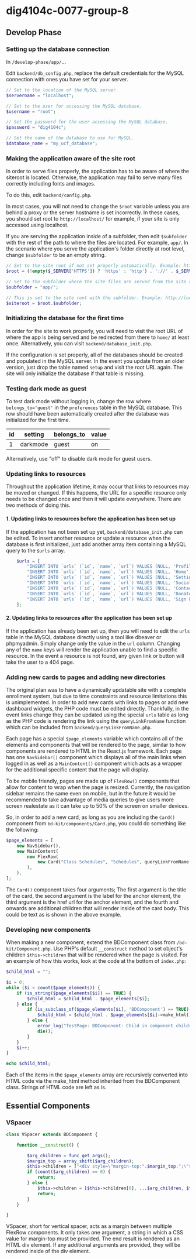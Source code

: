 # dig4104c-0077-group-8

## Develop Phase

### Setting up the database connection

In `/develop-phase/app/`...

Edit `backend/db_config.php`, replace the default credentials for the MySQL connection with ones you have set for your server.

```php
// Set to the location of the MySQL server.
$servername = "localhost";

// Set to the user for accessing the MySQL database.
$username = "root";

// Set the password for the user accessing the MySQL database.
$password = "dig4104c";

// Set the name of the database to use for MySQL.
$database_name = "my_ucf_database";
```

### Making the application aware of the site root

In order to serve files properly, the application has to be aware of where the siteroot is located. Otherwise, the application may fail to serve many files correctly including fonts and images.

To do this, edit `backend/config.php`.

In most cases, you will not need to change the `$root` variable unless you are behind a proxy or the server hostname is set incorrectly. In these cases, you should set root to `http://localhost/` for example, if your site is only accessed using localhost.

If you are serving the application inside of a subfolder, then edit `$subfolder` with the rest of the path to where the files are located. For example, `app/`. In the scenario where you serve the application's folder directly at root level, change `$subfolder` to be an empty string.

```php
// Set to the site root if not set properly automatically. Example: http://localhost/
$root = (!empty($_SERVER['HTTPS']) ? 'https' : 'http') . '://' . $_SERVER['HTTP_HOST'] . '/';

// Set to the subfolder where the site files are served from the site root. Example: app/
$subfolder = "app/";

// This is set to the site root with the subfolder. Example: http://localhost/app/
$siteroot = $root.$subfolder;
```

### Initializing the database for the first time

In order for the site to work properly, you will need to visit the root URL of where the app is being served and be redirected from there to `home/` at least once. Alternatively, you can visit `backend/database_init.php`.

If the configuration is set properly, all of the databases should be created and populated in the MySQL server. In the event you update from an older version, just drop the table named `setup` and visit the root URL again. The site will only initialize the database if that table is missing.

### Testing dark mode as guest

To test dark mode without logging in, change the row where `belongs_to='guest'` in the `preferences` table in the MySQL database.
This row should have been automatically created after the database was initialized for the first time.

| id |  setting  |  belongs_to  | value |
|----|-----------|--------------|-------|
|  1 |  darkmode |     guest    |   on  |

Alternatively, use "off" to disable dark mode for guest users.

### Updating links to resources

Throughout the application lifetime, it may occur that links to resources may be moved or changed. If this happens, the URL for a specific resource only needs to be changed once and then it will update everywhere. There are two methods of doing this.

#### 1. Updating links to resources before the application has been set up

If the application has not been set up yet, `backend/database_init.php` can be edited. To insert another resource or update a resource when the database is first initialized, just add another array item containing a MySQL query to the `$urls` array.

```php
    $urls = [
        "INSERT INTO `urls` (`id`, `name`, `url`) VALUES (NULL, 'Profile', '".$siteroot."account/') ",
        "INSERT INTO `urls` (`id`, `name`, `url`) VALUES (NULL, 'Home', '".$siteroot."home/') ",
        "INSERT INTO `urls` (`id`, `name`, `url`) VALUES (NULL, 'Settings', '".$siteroot."settings/') ",
        "INSERT INTO `urls` (`id`, `name`, `url`) VALUES (NULL, 'Social Media Directory', '".$siteroot."socialmediadirectory/') ",
        "INSERT INTO `urls` (`id`, `name`, `url`) VALUES (NULL, 'Contact Directory', '".$siteroot."contactdirectory/') ",
        "INSERT INTO `urls` (`id`, `name`, `url`) VALUES (NULL, 'Donate to UCF', 'https://www.ucf.edu/alumni-giving/') ",
        "INSERT INTO `urls` (`id`, `name`, `url`) VALUES (NULL, 'Sign Up', '".$siteroot."register/') ",
    ];
```

#### 2. Updating links to resources after the application has been set up

If the application has already been set up, then you will need to edit the `urls` table in the MySQL database directly using a tool like dbeaver or phpmyadmin. Simply change only the value in the `url` column. Changing any of the `name` keys will render the application unable to find a specific resource. In the event a resource is not found, any given link or button will take the user to a 404 page.

### Adding new cards to pages and adding new directories

The original plan was to have a dynamically updatable site with a complete enrollment system, but due to time constraints and resource limitations this is unimplemented. In order to add new cards with links to pages or add new dashboard widgets, the PHP code must be edited directly. Thankfully, in the event links change they can be updated using the special `urls` table as long as the PHP code is rendering the link using the `queryLinkFromName` function which can be included from `backend/queryLinkFromName.php`.

Each page has a special `$page_elements` variable which contains all of the elements and components that will be rendered to the page, similar to how components are rendered to HTML in the React.js framework. Each page has one `NavSidebar()` component which displays all of the main links when logged in as well as a `MainContent()` component which acts as a wrapper for the additional specific content that the page will display.

To be mobile friendly, pages are made up of `FlexRow()` components that allow for content to wrap when the page is resized. Currently, the navigation sidebar remains the same even on mobile, but in the future it would be recommended to take advantage of media queries to give users more screen realestate as it can take up to 50% of the screen on smaller devices.

So, in order to add a new card, as long as you are including the `Card()` component from `bd-kit/components/Card.php`, you could do something like the following:

```php
$page_elements = [
    new NavSidebar(),
    new MainContent(
        new FlexRow(
            new Card("Class Schedules", "Schedules", queryLinkFromName("View Class Schedule"), "<b>View your current class schedule.</b>"),
        ),
    ),
];
```
The `Card()` component takes four arguments; The first argument is the title of the card, the second argument is the label for the anchor element, the third argument is the href url for the anchor element, and the fourth and onwards are additional children that will render inside of the card body. This could be text as is shown in the above example.

### Developing new components

When making a new component, extend the BDComponent class from `/bd-kit/Component.php`.
Use PHP's default `__construct` method to set object's children `$this->children` that will be rendered when the page is visited.
For an example of how this works, look at the code at the bottom of `index.php`:

```php
$child_html = "";

$i = 0;
while ($i < count($page_elements)) {
    if (is_string($page_elements[$i]) == TRUE) {
        $child_html = $child_html . $page_elements[$i];
    } else {
        if (is_subclass_of($page_elements[$i], 'BDComponent') == TRUE) {
            $child_html = $child_html . $page_elements[$i]->make_html();
        } else {
            error_log("TestPage: BDComponent: Child in component children is not of class component or string.", 3, "./errors.log");
            die();
        }
    }
    $i++;
}

echo $child_html;
```

Each of the items in the `$page_elements` array are recursively converted into HTML code via the make_html method inherited from the BDComponent class. Strings of HTML code are left as is.

## Essential Components

### VSpacer

```php
class VSpacer extends BDComponent {

    function __construct() {

        $arg_children = func_get_args();
        $margin_top = array_shift($arg_children);
        $this->children = ["<div style=\"margin-top:".$margin_top.";\">", "</div>"];
        if (count($arg_children) == 0) {
            return;
        } else {
            $this->children = [$this->children[0], ...$arg_children, $this->children[1]];
            return;
        }
    }

}
```

VSpacer, short for vertical spacer, acts as a margin between multiple FlexRow components. It only takes one argument, a string in which a CSS value for margin-top must be provided. The end result is rendered as an HTML div element. If any additional arguments are provided, they will be rendered inside of the div element.

